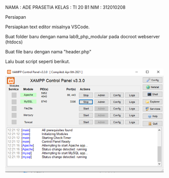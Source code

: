 
NAMA    : ADE PRASETIA
KELAS   : TI 20 B1
NIM     : 312010208

Persiapan

Persiapkan text editor misalnya VSCode.

Buat folder baru dengan nama lab9_php_modular pada docroot webserver (htdocs)

Buat file baru dengan nama "header.php"

Lalu buat script seperti berikut.

![p](gambar/gambar1.PNG)
